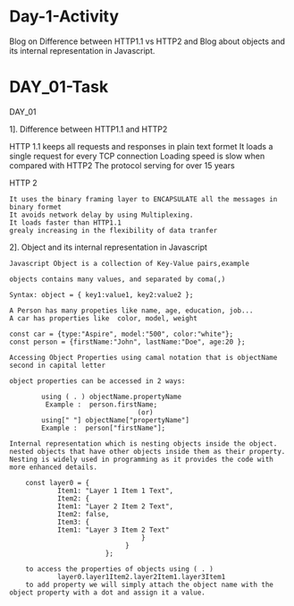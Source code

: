# Day-1-Activity
Blog on Difference between HTTP1.1 vs HTTP2 and Blog about objects and its internal representation in Javascript.


# DAY_01-Task

DAY_01

1]. Difference between HTTP1.1 and HTTP2

HTTP 1.1 
	keeps all requests and responses in plain text formet
	It loads a single request for every TCP connection
	Loading speed is slow when compared with HTTP2
	The protocol serving for over 15 years 

HTTP 2

	It uses the binary framing layer to ENCAPSULATE all the messages in binary formet
	It avoids network delay by using Multiplexing.
	It loads faster than HTTP1.1
	grealy increasing in the flexibility of data tranfer
	
2]. Object and its internal representation in Javascript
	
	Javascript Object is a collection of Key-Value pairs,example
	
	objects contains many values, and separated by coma(,)
	
	Syntax: object = { key1:value1, key2:value2 };

	A Person has many propeties like name, age, education, job...
	A car has properties like  color, model, weight 
	
	const car = {type:"Aspire", model:"500", color:"white"};
	const person = {firstName:"John", lastName:"Doe", age:20 };
 	
 	Accessing Object Properties using camal notation that is objectName second in capital letter
 	
 	object properties can be accessed in 2 ways: 
 	
 			using ( . ) objectName.propertyName
 			 Example :  person.firstName;
 									(or)
 			using[" "] objectName["propertyName"]
 			Example :  person["firstName"];
 	
	Internal representation which is nesting objects inside the object.
	nested objects that have other objects inside them as their property.
	Nesting is widely used in programming as it provides the code with more enhanced details.
	
		const layer0 = {
				Item1: "Layer 1 Item 1 Text",
 				Item2: {
    			Item1: "Layer 2 Item 2 Text",
    			Item2: false,    
   				Item3: {
      			Item1: "Layer 3 Item 2 Text"
   									 }
 								 }
							};
					
		to access the properties of objects using ( . ) 					
				layer0.layer1Item2.layer2Item1.layer3Item1
	    to add property we will simply attach the object name with the object property with a dot and assign it a value.
		
